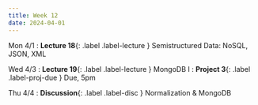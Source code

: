 ```yaml
---
title: Week 12
date: 2024-04-01
---
```


Mon 4/1
: **Lecture 18**{: .label .label-lecture } Semistructured Data: NoSQL, JSON, XML

Wed 4/3
: **Lecture 19**{: .label .label-lecture } MongoDB I
: **Project 3**{: .label .label-proj-due } Due, 5pm


Thu 4/4
: **Discussion**{: .label .label-disc } Normalization & MongoDB

